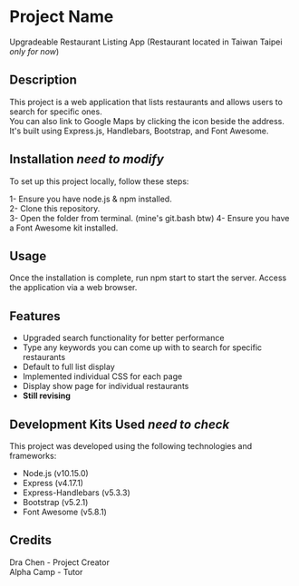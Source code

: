 # Project Name
Upgradeable Restaurant Listing App (Restaurant located in Taiwan Taipei _only for now_)  

## Description
This project is a web application that lists restaurants and allows users to search for specific ones.  
You can also link to Google Maps by clicking the icon beside the address.  
It's built using Express.js, Handlebars, Bootstrap, and Font Awesome.  

## Installation _need to modify_
To set up this project locally, follow these steps:  
  
1- Ensure you have node.js & npm installed.   
2- Clone this repository.  
3- Open the folder from terminal. (mine's git.bash btw)
4- Ensure you have a Font Awesome kit installed.  

## Usage
Once the installation is complete, run npm start to start the server. Access the application via a web browser.  

## Features
- Upgraded search functionality for better performance
- Type any keywords you can come up with to search for specific restaurants
- Default to full list display  
- Implemented individual CSS for each page  
- Display show page for individual restaurants
- **Still revising**  

## Development Kits Used _need to check_
This project was developed using the following technologies and frameworks:  

- Node.js (v10.15.0)
- Express (v4.17.1)
- Express-Handlebars (v5.3.3)
- Bootstrap (v5.2.1)
- Font Awesome (v5.8.1)  

## Credits
Dra Chen - Project Creator  
Alpha Camp - Tutor  
